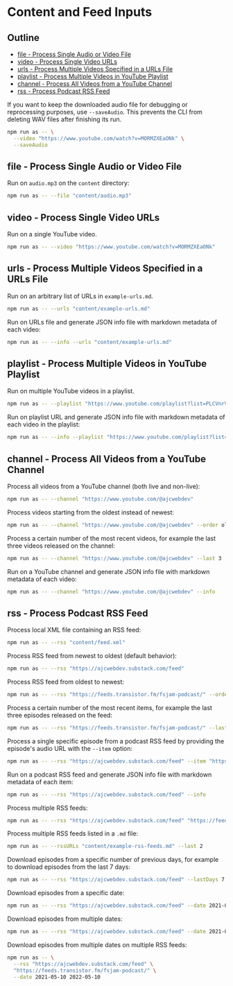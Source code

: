 # Content and Feed Inputs

## Outline

- [file - Process Single Audio or Video File](#file-process-single-audio-or-video-file)
- [video - Process Single Video URLs](#video-process-single-video-urls)
- [urls - Process Multiple Videos Specified in a URLs File](#urls-process-multiple-videos-specified-in-a-urls-file)
- [playlist - Process Multiple Videos in YouTube Playlist](#playlist-process-multiple-videos-in-youtube-playlist)
- [channel - Process All Videos from a YouTube Channel](#channel-process-all-videos-from-a-youtube-channel)
- [rss - Process Podcast RSS Feed](#rss-process-podcast-rss-feed)

If you want to keep the downloaded audio file for debugging or reprocessing purposes, use `--saveAudio`. This prevents the CLI from deleting WAV files after finishing its run.

```bash
npm run as -- \
  --video "https://www.youtube.com/watch?v=MORMZXEaONk" \
  --saveAudio
```

## file - Process Single Audio or Video File

Run on `audio.mp3` on the `content` directory:

```bash
npm run as -- --file "content/audio.mp3"
```

## video - Process Single Video URLs

Run on a single YouTube video.

```bash
npm run as -- --video "https://www.youtube.com/watch?v=MORMZXEaONk"
```

## urls - Process Multiple Videos Specified in a URLs File

Run on an arbitrary list of URLs in `example-urls.md`.

```bash
npm run as -- --urls "content/example-urls.md"
```

Run on URLs file and generate JSON info file with markdown metadata of each video:

```bash
npm run as -- --info --urls "content/example-urls.md"
```

## playlist - Process Multiple Videos in YouTube Playlist

Run on multiple YouTube videos in a playlist.

```bash
npm run as -- --playlist "https://www.youtube.com/playlist?list=PLCVnrVv4KhXPz0SoAVu8Rc1emAdGPbSbr"
```

Run on playlist URL and generate JSON info file with markdown metadata of each video in the playlist:

```bash
npm run as -- --info --playlist "https://www.youtube.com/playlist?list=PLCVnrVv4KhXPz0SoAVu8Rc1emAdGPbSbr"
```

## channel - Process All Videos from a YouTube Channel

Process all videos from a YouTube channel (both live and non-live):

```bash
npm run as -- --channel "https://www.youtube.com/@ajcwebdev"
```

Process videos starting from the oldest instead of newest:

```bash
npm run as -- --channel "https://www.youtube.com/@ajcwebdev" --order oldest
```

Process a certain number of the most recent videos, for example the last three videos released on the channel:

```bash
npm run as -- --channel "https://www.youtube.com/@ajcwebdev" --last 3
```

Run on a YouTube channel and generate JSON info file with markdown metadata of each video:

```bash
npm run as -- --channel "https://www.youtube.com/@ajcwebdev" --info
```

## rss - Process Podcast RSS Feed

Process local XML file containing an RSS feed:

```bash
npm run as -- --rss "content/feed.xml"
```

Process RSS feed from newest to oldest (default behavior):

```bash
npm run as -- --rss "https://ajcwebdev.substack.com/feed"
```

Process RSS feed from oldest to newest:

```bash
npm run as -- --rss "https://feeds.transistor.fm/fsjam-podcast/" --order oldest
```

Process a certain number of the most recent items, for example the last three episodes released on the feed:

```bash
npm run as -- --rss "https://feeds.transistor.fm/fsjam-podcast/" --last 3
```

Process a single specific episode from a podcast RSS feed by providing the episode's audio URL with the `--item` option:

```bash
npm run as -- --rss "https://ajcwebdev.substack.com/feed" --item "https://api.substack.com/feed/podcast/36236609/fd1f1532d9842fe1178de1c920442541.mp3"
```

Run on a podcast RSS feed and generate JSON info file with markdown metadata of each item:

```bash
npm run as -- --rss "https://ajcwebdev.substack.com/feed" --info
```

Process multiple RSS feeds:

```bash
npm run as -- --rss "https://ajcwebdev.substack.com/feed" "https://feeds.transistor.fm/fsjam-podcast/"
```

Process multiple RSS feeds listed in a `.md` file:

```bash
npm run as -- --rssURLs "content/example-rss-feeds.md" --last 2
```

Download episodes from a specific number of previous days, for example to download episodes from the last 7 days:

```bash
npm run as -- --rss "https://ajcwebdev.substack.com/feed" --lastDays 7
```

Download episodes from a specific date:

```bash
npm run as -- --rss "https://ajcwebdev.substack.com/feed" --date 2021-05-10
```

Download episodes from multiple dates:

```bash
npm run as -- --rss "https://ajcwebdev.substack.com/feed" --date 2021-05-10 2022-05-10
```

Download episodes from multiple dates on multiple RSS feeds:

```bash
npm run as -- \
  --rss "https://ajcwebdev.substack.com/feed" \
  "https://feeds.transistor.fm/fsjam-podcast/" \
  --date 2021-05-10 2022-05-10
```